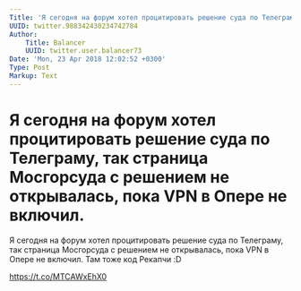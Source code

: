 ```yaml
---
Title: 'Я сегодня на форум хотел процитировать решение суда по Телеграму, так страница Мосгорсуда с решением не открывалась, пока VPN в Опере не включил.'
UUID: twitter.988342430234742784
Author:
    Title: Balancer
    UUID: twitter.user.balancer73
Date: 'Mon, 23 Apr 2018 12:02:52 +0300'
Type: Post
Markup: Text
---
```


# Я сегодня на форум хотел процитировать решение суда по Телеграму, так страница Мосгорсуда с решением не открывалась, пока VPN в Опере не включил.

Я сегодня на форум хотел процитировать решение суда по
Телеграму, так страница Мосгорсуда с решением не
открывалась, пока VPN в Опере не включил. Там тоже код
Рекапчи :D

https://t.co/MTCAWxEhX0